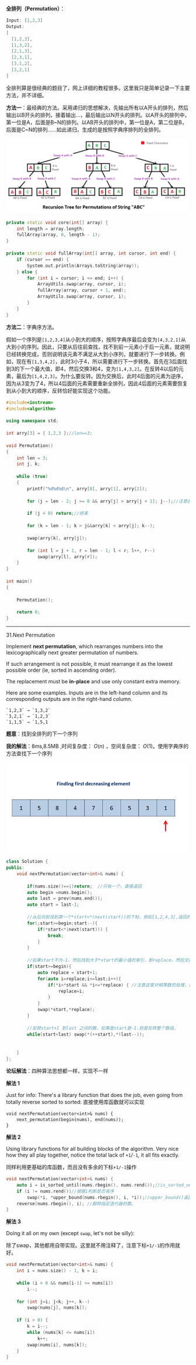 **全排列（Permutation）**：

```c++
Input: [1,2,3]
Output:
[
  [1,2,3],
  [1,3,2],
  [2,1,3],
  [2,3,1],
  [3,1,2],
  [3,2,1]
]
```

全排列算是很经典的题目了，网上详细的教程很多。这里我只是简单记录一下主要方法，并不详细。

**方法一**：最经典的方法。采用递归的思想解决，先输出所有以A开头的排列，然后输出以B开头的排列，接着输出…，最后输出以N开头的排列。以A开头的排列中，第一位是A，后面是B~N的排列。以AB开头的排列中，第一位是A，第二位是B，后面是C~N的排列……如此递归，生成的是按照字典序排列的全排列。

![161756_NbzE_2911530](assets/161756_NbzE_2911530.gif)

```cpp
private static void core(int[] array) {
    int length = array.length;
    fullArray(array, 0, length - 1);
}
    
private static void fullArray(int[] array, int cursor, int end) {
    if (cursor == end) {
        System.out.println(Arrays.toString(array));
    } else {
        for (int i = cursor; i <= end; i++) {
            ArrayUtils.swap(array, cursor, i);
            fullArray(array, cursor + 1, end);
            ArrayUtils.swap(array, cursor, i);
        }
    }
}
```

**方法二**：字典序方法。

假如一个序列是`[1,2,3,4]`从小到大的顺序，按照字典序最后会变为`[4,3,2,1]`从大到小的序列。因此，只要从后往前查找，找不到前一元素小于后一元素，就说明已经转换完成，否则说明该元素不满足从大到小序列，就要进行下一步转换。例如，现在有`[1,3,4,2]`，此时3小于4，所以需要进行下一步转换。首先在3后面找到3的下一个最大值，即4，然后交换3和4，变为`[1,4,3,2]`。在反转4以后的元素，最后为`[1,4,2,3]`。为什么要反转。因为交换后，此时4后面的元素为逆序，因为从3变为了4，所以4后面的元素需要重新全排列，因此4后面的元素需要恢复到从小到大的顺序，反转恰好能实现这个功能。

```cpp
#include<iostream>
#include<algorithm>
 
using namespace std;
 
int arry[3] = { 1,2,3 };//len==3;
 
void Permutation()
{
	int len = 3;
	int j, k;
 
	while (true)
	{
		printf("%d%d%d\n", arry[0], arry[1], arry[2]);
 
		for (j = len - 2; j >= 0 && arry[j] > arry[j + 1]; j--);//注意此处 j >= 0 判断条件在前
 
		if (j < 0) return;//结束
		
		for (k = len - 1; k > j&&arry[k] < arry[j]; k--);
 
		swap(arry[k], arry[j]);
 
		for (int l = j + 1, r = len - 1; l < r; l++, r--)
			swap(arry[l], arry[r]);
	}
}
 
int main()
{
 
	Permutation();
 
	return 0;
}
```



--------

31.Next Permutation

Implement **next permutation**, which rearranges numbers into the lexicographically next greater permutation of numbers.

If such arrangement is not possible, it must rearrange it as the lowest possible order (ie, sorted in ascending order).

The replacement must be **in-place** and use only constant extra memory.

Here are some examples. Inputs are in the left-hand column and its corresponding outputs are in the right-hand column.

```
`1,2,3` → `1,3,2`
`3,2,1` → `1,2,3`
`1,1,5` → `1,5,1
```

**题意**：找到全排列的下一个序列

**我的解法**：8ms,8.5MB ,时间复杂度：$\ O(n)$ ，空间复杂度：$\ O(1)$。使用字典序的方法查找下一个序列

![31_Next_Permutation](assets/31_Next_Permutation.gif)

```Cpp
class Solution {
public:
    void nextPermutation(vector<int>& nums) {
        
        if(nums.size()==1)return;  //只有一个，直接返回
        auto begin =nums.begin();
        auto last = prev(nums.end());
        auto start = last-1;
        
        //从后向前找到第一个*start<*(next(start))的下标，例如[1,2,4,3],返回的是2.如果序列[4,3,2,1]或[1,1,1],则返回的start是begin的前一个数，即下标-1。可加一个判定，如果所有数相等直接返回。
        for(;start>=begin;start--){
            if(*start<*(next(start))) {
                break;
            }
        }
        
        //如果start不为-1，然后找到大于*start的最小值的索引，即replace，然后交换start和replace
        if(start>=begin){
            auto replace = start+1;
            for(auto i=replace;i<=last;i++){
                if(*i>*start && *i<=*replace) { //注意这里对相等数的处理，如果有相等的则继续向后走。例如[1,3,5,4,4,2],则交换的是3和第二个4，这样反转后便是1,4,2,3,4,5.
                    replace=i;
                }
            }
            swap(*start,*replace);   
        }
		
        //反转start+1 到last 之间的数，如果是start是-1.则是反转整个数组。
        while(start<last) swap(*(++start),*(last--));
           
        
    }
};
```

**论坛解法**：四种算法思想都一样，实现不一样

**解法 1**



Just for info: There's a library function that does the job, even going from totally reverse sorted to sorted:   直接使用库函数就可以实现



```
void nextPermutation(vector<int>& nums) {
    next_permutation(begin(nums), end(nums));
}
```



**解法 2**



Using library functions for all building blocks of the algorithm. Very nice how they all play together, notice the total lack of `+1`/`-1`, it all fits exactly.

同样利用更基础的库函数，而且没有多余的下标`+1/-1`操作

```cpp
void nextPermutation(vector<int>& nums) {
    auto i = is_sorted_until(nums.rbegin(), nums.rend());//is_sorted_until() 来判断一个元素段是否有序。它的参数用来定义要测试的迭代器。这个函数返回第一个破坏序列有序的元素迭代器.如果是[1,2,4,3]则返回元素2的迭代器。如果完全有序，返回结束迭代器 nums.rend()
    if (i != nums.rend())//根据i判断是否有序
        swap(*i, *upper_bound(nums.rbegin(), i, *i));//upper_bound()返回指定迭代器范围内大于指定值的第一个元素的迭代器。该地方从后向前查找大于*i的第一个元素，然后和*i交换
    reverse(nums.rbegin(), i); //翻转指定迭代器的数。
}
```



**解法 3**

Doing it all on my own (except `swap`, let's not be silly):

除了swap，其他都用自带实现。这里就不用注释了，注意下标`+1/-1`的作用就好。

```cpp
void nextPermutation(vector<int>& nums) {
    int i = nums.size() - 1, k = i;
    
    while (i > 0 && nums[i-1] >= nums[i])
        i--;
    
    for (int j=i; j<k; j++, k--)
        swap(nums[j], nums[k]);
    
    if (i > 0) {
        k = i--;
        while (nums[k] <= nums[i])
            k++;
        swap(nums[i], nums[k]);
    }
}
```

